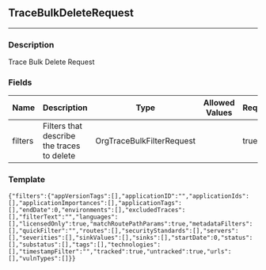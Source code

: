 ## TraceBulkDeleteRequest
---
### Description
Trace Bulk Delete Request
### Fields
| Name | Description | Type | Allowed Values | Required |
| ---- | ----------- | ---- | -------------- | -------- |
| filters | Filters that describe the traces to delete | OrgTraceBulkFilterRequest |  | true |
### Template
```
{"filters":{"appVersionTags":[],"applicationID":"","applicationIds":[],"applicationImportances":[],"applicationTags":[],"endDate":0,"environments":[],"excludedTraces":[],"filterText":"","languages":[],"licensedOnly":true,"matchRoutePathParams":true,"metadataFilters":[],"quickFilter":"","routes":[],"securityStandards":[],"servers":[],"severities":[],"sinkValues":[],"sinks":[],"startDate":0,"status":[],"substatus":[],"tags":[],"technologies":[],"timestampFilter":"","tracked":true,"untracked":true,"urls":[],"vulnTypes":[]}}
```
